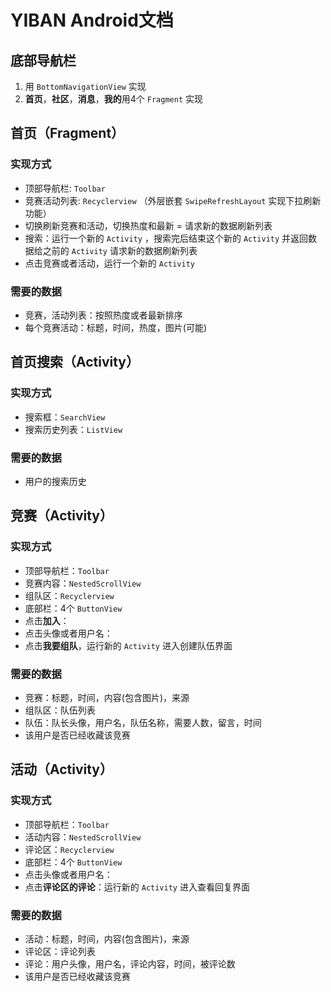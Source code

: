 # YIBAN Android文档

## 底部导航栏 ##


 1. 用 `BottomNavigationView` 实现
 2. **首页**，**社区**，**消息**，**我的**用4个 `Fragment` 实现


## 首页（Fragment） ##


### **实现方式** ###

 - 顶部导航栏: `Toolbar` 
 - 竞赛活动列表: `Recyclerview` （外层嵌套 `SwipeRefreshLayout` 实现下拉刷新功能）
 - 切换刷新竞赛和活动，切换热度和最新 = 请求新的数据刷新列表
 - 搜索：运行一个新的 `Activity` ，搜索完后结束这个新的 `Activity` 并返回数据给之前的 `Activity` 请求新的数据刷新列表
 - 点击竞赛或者活动，运行一个新的 `Activity`

### **需要的数据** ###

 - 竞赛，活动列表：按照热度或者最新排序
 - 每个竞赛活动：标题，时间，热度，图片(可能)


## 首页搜索（Activity） ##


### **实现方式** ###

 - 搜索框：`SearchView`
 - 搜索历史列表：`ListView`
 
### **需要的数据** ###

 - 用户的搜索历史
 

## 竞赛（Activity） ##


### **实现方式** ###

 - 顶部导航栏：`Toolbar`
 - 竞赛内容：`NestedScrollView`
 - 组队区：`Recyclerview`
 - 底部栏：4个 `ButtonView`
 - 点击**加入**：
 - 点击头像或者用户名：
 - 点击**我要组队**，运行新的 `Activity` 进入创建队伍界面

### **需要的数据** ###

 - 竞赛：标题，时间，内容(包含图片)，来源
 - 组队区：队伍列表
 - 队伍：队长头像，用户名，队伍名称，需要人数，留言，时间
 - 该用户是否已经收藏该竞赛
 

## 活动（Activity） ##


### **实现方式** ###

 - 顶部导航栏：`Toolbar`
 - 活动内容：`NestedScrollView`
 - 评论区：`Recyclerview`
 - 底部栏：4个 `ButtonView`
 - 点击头像或者用户名：
 - 点击**评论区的评论**：运行新的 `Activity` 进入查看回复界面
 
### **需要的数据** ###

 - 活动：标题，时间，内容(包含图片)，来源
 - 评论区：评论列表
 - 评论：用户头像，用户名，评论内容，时间，被评论数
 - 该用户是否已经收藏该竞赛
